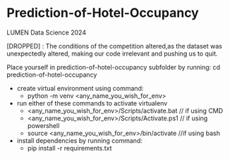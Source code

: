 # Prediction-of-Hotel-Occupancy
LUMEN Data Science 2024

[DROPPED] : The conditions of the competition altered,as the dataset was unexpectedly altered, making our code irrelevant and pushing us to quit.

Place yourself in prediction-of-hotel-occupancy subfolder by running:
   cd prediction-of-hotel-occupancy

- create virtual environment using command: 
   - python -m venv <any_name_you_wish_for_env>
- run either of these commands to activate virtualenv 
   - <any_name_you_wish_for_env>/Scripts/activate.bat   // if using CMD
   - <any_name_you_wish_for_env>/Scripts/Activate.ps1  // if using powershell
   - source <any_name_you_wish_for_env>/bin/activate  //if using bash
- install dependencies by running command:
   - pip install -r requirements.txt
